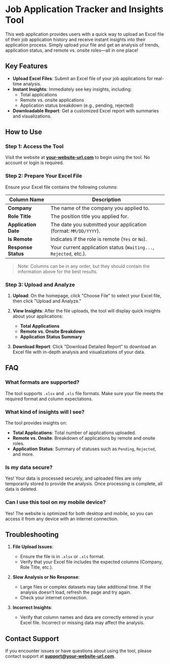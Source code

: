 # Job Application Tracker and Insights Tool

This web application provides users with a quick way to upload an Excel file of their job application history and receive instant insights into their application process. Simply upload your file and get an analysis of trends, application status, and remote vs. onsite roles—all in one place!

## Key Features

- **Upload Excel Files**: Submit an Excel file of your job applications for real-time analysis.
- **Instant Insights**: Immediately see key insights, including:
  - Total applications
  - Remote vs. onsite applications
  - Application status breakdown (e.g., pending, rejected)
- **Downloadable Report**: Get a customized Excel report with summaries and visualizations.

## How to Use

### Step 1: Access the Tool

Visit the website at **[your-website-url.com](https://your-website-url.com)** to begin using the tool. No account or login is required.

### Step 2: Prepare Your Excel File

Ensure your Excel file contains the following columns:

| Column Name         | Description                                                        |
|---------------------|--------------------------------------------------------------------|
| **Company**         | The name of the company you applied to.                            |
| **Role Title**      | The position title you applied for.                                |
| **Application Date**| The date you submitted your application (format: `MM/DD/YYYY`).    |
| **Is Remote**       | Indicates if the role is remote (`Yes` or `No`).                   |
| **Response Status** | Your current application status (`Waiting...`, `Rejected`, etc.).  |

> Note: Columns can be in any order, but they should contain the information above for the best results.

### Step 3: Upload and Analyze

1. **Upload**: On the homepage, click "Choose File" to select your Excel file, then click "Upload and Analyze."
2. **View Insights**: After the file uploads, the tool will display quick insights about your applications:
   - **Total Applications**
   - **Remote vs. Onsite Breakdown**
   - **Application Status Summary**

3. **Download Report**: Click "Download Detailed Report" to download an Excel file with in-depth analysis and visualizations of your data.

## FAQ

### What formats are supported?

The tool supports `.xlsx` and `.xls` file formats. Make sure your file meets the required format and column expectations.

### What kind of insights will I see?

The tool provides insights on:
- **Total Applications**: Total number of applications uploaded.
- **Remote vs. Onsite**: Breakdown of applications by remote and onsite roles.
- **Application Status**: Summary of statuses such as `Pending`, `Rejected`, and more.

### Is my data secure?

Yes! Your data is processed securely, and uploaded files are only temporarily stored to provide the analysis. Once processing is complete, all data is deleted.

### Can I use this tool on my mobile device?

Yes! The website is optimized for both desktop and mobile, so you can access it from any device with an internet connection.

## Troubleshooting

1. **File Upload Issues**:
   - Ensure the file is in `.xlsx` or `.xls` format.
   - Verify that your Excel file includes the expected columns (Company, Role Title, etc.).

2. **Slow Analysis or No Response**:
   - Large files or complex datasets may take additional time. If the analysis doesn’t load, refresh the page and try again.
   - Check your internet connection.

3. **Incorrect Insights**:
   - Verify that column names and data are correctly entered in your Excel file. Incorrect or missing data may affect the analysis.

## Contact Support

If you encounter issues or have questions about using the tool, please contact support at **support@your-website-url.com**.

